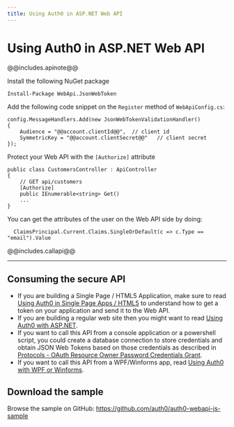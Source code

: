 ```yaml
---
title: Using Auth0 in ASP.NET Web API
---
```


# Using Auth0 in ASP.NET Web API

@@includes.apinote@@

Install the following NuGet package

    Install-Package WebApi.JsonWebToken

Add the following code snippet on the `Register` method of `WebApiConfig.cs`:

    config.MessageHandlers.Add(new JsonWebTokenValidationHandler()
    {
        Audience = "@@account.clientId@@",  // client id
        SymmetricKey = "@@account.clientSecret@@"   // client secret
    });

Protect your Web API with the `[Authorize]` attribute

    public class CustomersController : ApiController
    {
        // GET api/customers
        [Authorize]
        public IEnumerable<string> Get()
        ...
    }

You can get the attributes of the user on the Web API side by doing:

      ClaimsPrincipal.Current.Claims.SingleOrDefault(c => c.Type == "email").Value

@@includes.callapi@@

---

## Consuming the secure API

* If you are building a Single Page / HTML5 Application, make sure to read [Using Auth0 in Single Page Apps / HTML5](/singlepageapp-tutorial) to understand how to get a token on your application and send it to the Web API.
* If you are building a regular web site then you might want to read [Using Auth0 with ASP.NET](aspnet-tutorial).
* If you want to call this API from a console application or a powershell script, you could create a database connection to store credentials and obtain JSON Web Tokens based on those credentials as described in [Protocols - OAuth Resource Owner Password Credentials Grant](protocols#9).
* If you want to call this API from a WPF/Winforms app, read [Using Auth0 with WPF or Winforms](/wpf-winforms-tutorial).

## Download the sample

Browse the sample on GitHub: <https://github.com/auth0/auth0-webapi-js-sample>

